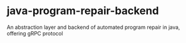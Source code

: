 # java-program-repair-backend
An abstraction layer and backend of automated program repair in java, offering gRPC protocol
